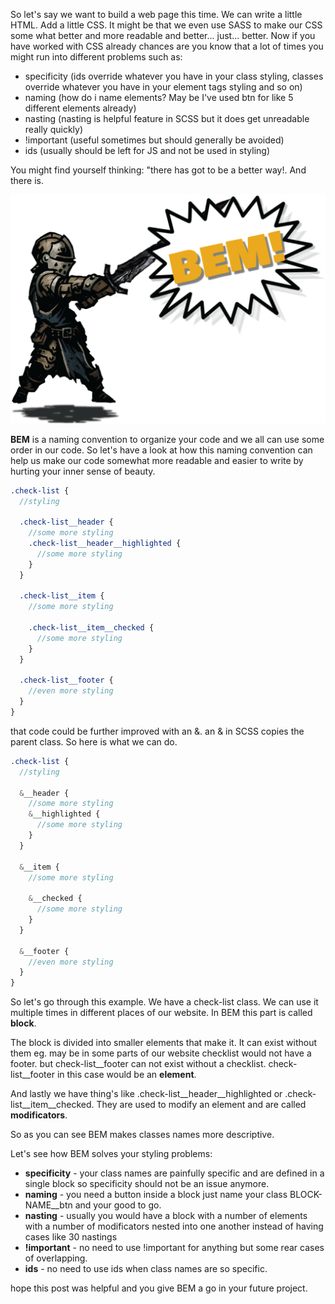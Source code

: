 So let's say we want to build a web page this time.
We can write a little HTML. Add a little CSS.
It might be that we even use SASS to make our CSS some what better and more readable and better... just... better.
Now if you have worked with CSS already chances are you know that a lot of times you might run into different problems such as:

* specificity (ids override whatever you have in your class styling, classes override whatever you have in your element tags styling and so on)
* naming (how do i name elements? May be I've used btn for like 5 different elements already)
* nasting (nasting is helpful feature in SCSS but it does get unreadable really quickly)
* !important (useful sometimes but should generally be avoided)
* ids (usually should be left for JS and not be used in styling)

You might find yourself thinking: "there has got to be a better way!. And there is.

![img-state](/assets/post_assets/BEM.png)

**BEM** is a naming convention to organize your code and we all can use some order in our code.
So let's have a look at how this naming convention can help us make our code somewhat more readable and easier to write by hurting your inner sense of beauty.

```scss
.check-list {
  //styling

  .check-list__header {
    //some more styling
    .check-list__header__highlighted {
      //some more styling
    }
  }

  .check-list__item {
    //some more styling

    .check-list__item__checked {
      //some more styling
    }
  }

  .check-list__footer {
    //even more styling
  }
}
```
that code could be further improved with an &. an & in SCSS copies the parent class. So here is what we can do.

```scss
.check-list {
  //styling

  &__header {
    //some more styling
    &__highlighted {
      //some more styling
    }
  }

  &__item {
    //some more styling

    &__checked {
      //some more styling
    }
  }

  &__footer {
    //even more styling
  }
}
```

So let's go through this example. 
We have a check-list class. We can use it multiple times in different places of our website.
In BEM this part is called **block**.

The block is divided into smaller elements that make it. It can exist without them eg. may be in some parts of our website
checklist would not have a footer. but check-list__footer can not exist without a checklist. check-list__footer in this case would be an **element**.

And lastly we have thing's like .check-list__header__highlighted or .check-list__item__checked. They are used to modify an element and are called **modificators**.

So as you can see BEM makes classes names more descriptive.

Let's see how BEM solves your styling problems:

* **specificity** - your class names are painfully specific and are defined in a single block so specificity should not be an issue anymore.
* **naming** - you need a button inside a block just name your class BLOCK-NAME__btn and your good to go.
* **nasting** - usually you would have a block with a number of elements with a number of modificators nested into one another instead of having cases like 30 nastings
* **!important** - no need to use !important for anything but some rear cases of overlapping.
* **ids** - no need to use ids when class names are so specific.

hope this post was helpful and you give BEM a go in your future project.
